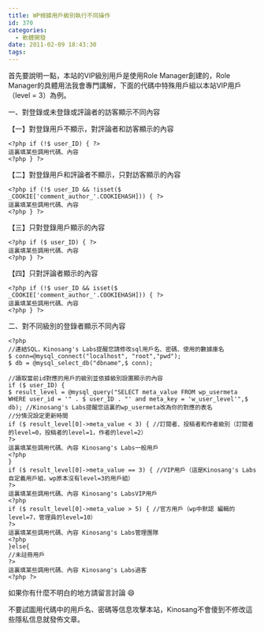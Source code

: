 ```yaml
---
title: WP根據用戶級別執行不同操作
id: 370
categories:
  - 軟體開發
date: 2011-02-09 18:43:30
tags:
---
```


首先要說明一點，本站的VIP級別用戶是使用Role Manager創建的，Role Manager的具體用法我會專門講解，下面的代碼中特殊用戶組以本站VIP用戶（level = 3）為例。

一、對登錄或未登錄或評論者的訪客顯示不同內容

【一】對登錄用戶不顯示，對評論者和訪客顯示的內容

```
<?php if (!$ user_ID) { ?>
這裏填某些調用代碼、內容
<?php } ?>
```

<!--more-->

【二】對登錄用戶和評論者不顯示，只對訪客顯示的內容

```
<?php if (!$ user_ID && !isset($ _COOKIE['comment_author_'.COOKIEHASH])) { ?>
這裏填某些調用代碼、內容
<?php } ?>
```

【三】只對登錄用戶顯示的內容

```
<?php if ($ user_ID) { ?>
這裏填某些調用代碼、內容
<?php } ?>
```

【四】只對評論者顯示的內容

```
<?php if (!$ user_ID && isset($ _COOKIE['comment_author_'.COOKIEHASH])) { ?>
這裏填某些調用代碼、內容
<?php } ?>
```

二、對不同級別的登錄者顯示不同內容

```
<?php
//連結SQL，Kinosang's Labs提醒您請修改sql用戶名、密碼、使用的數據庫名
$ conn=@mysql_connect("localhost", "root","pwd");
$ db = @mysql_select_db("dbname",$ conn);

//讀取當前id對應的用戶的級別並依據級別設置顯示的內容
if ($ user_ID) {
$ result_level = @mysql_query("SELECT meta_value FROM wp_usermeta WHERE user_id = '" . $ user_ID . "' and meta_key = 'w_user_level'",$ db); //Kinosang's Labs提醒您這裏的wp_usermeta改為你的對應的表名
//分情況設定更新時間
if ($ result_level[0]->meta_value < 3) { //訂閱者、投稿者和作者級別（訂閱者的level=0，投稿者的level=1，作者的level=2）
?>
這裏填某些調用代碼、內容 Kinosang's Labs一般用戶
<?php
}
if ($ result_level[0]->meta_value == 3) { //VIP用戶（這是Kinosang's Labs自定義用戶組，wp原本沒有level=3的用戶組）
?>
這裏填某些調用代碼、內容 Kinosang's LabsVIP用戶
<?php
if ($ result_level[0]->meta_value > 5) { //官方用戶（wp中默認 編輯的level=7，管理員的level=10）
?>
這裏填某些調用代碼、內容 Kinosang's Labs管理團隊
<?php
}else{
//未註冊用戶
?>
這裏填某些調用代碼、內容 Kinosang's Labs過客
<?php ?>
```

如果你有什麼不明白的地方請留言討論 :smile:

不要試圖用代碼中的用戶名、密碼等信息攻擊本站，Kinosang不會傻到不修改這些隱私信息就發佈文章。

